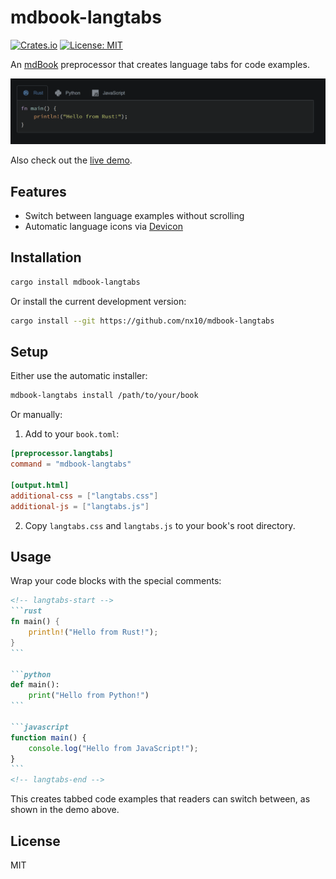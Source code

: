 # mdbook-langtabs

[![Crates.io](https://img.shields.io/crates/v/mdbook-langtabs.svg)](https://crates.io/crates/mdbook-langtabs)
[![License: MIT](https://img.shields.io/badge/License-MIT-yellow.svg)](https://opensource.org/licenses/MIT)

An [mdBook](https://github.com/rust-lang/mdBook) preprocessor that creates language tabs for code examples.

![Language tabs example demo](https://raw.githubusercontent.com/nx10/mdbook-langtabs/refs/heads/main/demo.gif)

Also check out the [live demo](https://nx10.github.io/mdbook-langtabs/).

## Features

- Switch between language examples without scrolling
- Automatic language icons via [Devicon](https://devicon.dev/)

## Installation

```bash
cargo install mdbook-langtabs
```

Or install the current development version:

```bash
cargo install --git https://github.com/nx10/mdbook-langtabs
```

## Setup

Either use the automatic installer:

```bash
mdbook-langtabs install /path/to/your/book
```

Or manually:

1. Add to your `book.toml`:

```toml
[preprocessor.langtabs]
command = "mdbook-langtabs"

[output.html]
additional-css = ["langtabs.css"]
additional-js = ["langtabs.js"]
```

2. Copy `langtabs.css` and `langtabs.js` to your book's root directory.

## Usage

Wrap your code blocks with the special comments:

````markdown
<!-- langtabs-start -->
```rust
fn main() {
    println!("Hello from Rust!");
}
```

```python
def main():
    print("Hello from Python!")
```

```javascript
function main() {
    console.log("Hello from JavaScript!");
}
```
<!-- langtabs-end -->
````

This creates tabbed code examples that readers can switch between, as shown in the demo above.

## License

MIT